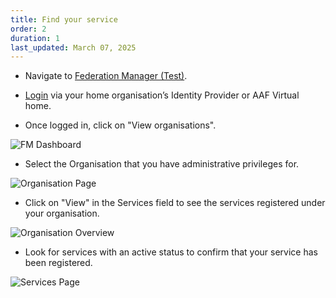```yaml
---
title: Find your service
order: 2
duration: 1
last_updated: March 07, 2025
---
```


- Navigate to [Federation Manager (Test)](https://manager.test.aaf.edu.au/welcome).

- [Login](http://127.0.0.1:4000/log-into-federation-manager/02-authentication) via your home organisation’s Identity Provider or AAF Virtual home.

- Once logged in, click on "View organisations".

![FM Dashboard](/assets/images/find-your-registered-services/FM-dashboard-org.png)

- Select the Organisation that you have administrative privileges for.

![Organisation Page](/assets/images/find-your-registered-services/organisation-page.png)

- Click on "View" in the Services field to see the services registered under your organisation.

![Organisation Overview](/assets/images/find-your-registered-services/org-overview.png)

- Look for services with an active status to confirm that your service has been registered.

![Services Page](/assets/images/find-your-registered-services/services-page.png)



